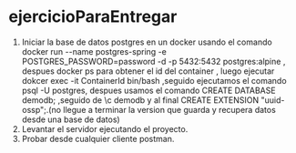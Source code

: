 # ejercicioParaEntregar
1) Iniciar la base de datos postgres en un docker usando el comando docker run --name postgres-spring -e POSTGRES_PASSWORD=password -d -p 5432:5432 postgres:alpine , despues docker ps para obtener el id del container , luego ejecutar dokcer exec -it ContainerId bin/bash ,seguido ejecutamos el comando psql -U postgres, despues usamos el comando CREATE DATABASE demodb; ,seguido de \c demodb y al final CREATE EXTENSION "uuid-ossp";.(no llegue a terminar la version que guarda y recupera datos desde una base de datos)
2) Levantar el servidor ejecutando el proyecto.
3) Probar desde cualquier cliente postman.   